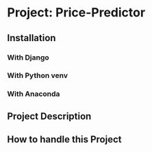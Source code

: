 # Project: Price-Predictor

## Installation

### With Django

### With Python venv

### With Anaconda

## Project Description

## How to handle this Project
